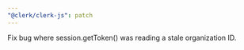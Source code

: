 ```yaml
---
"@clerk/clerk-js": patch
---
```


Fix bug where session.getToken() was reading a stale organization ID.
